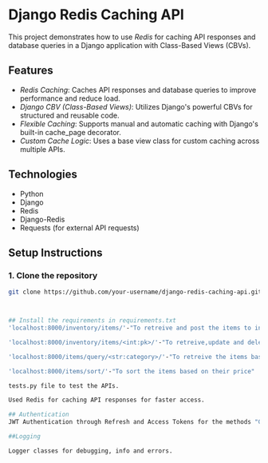 # Django Redis Caching API

This project demonstrates how to use *Redis* for caching API responses and database queries in a Django application with Class-Based Views (CBVs).

## Features

- *Redis Caching*: Caches API responses and database queries to improve performance and reduce load.
- *Django CBV (Class-Based Views)*: Utilizes Django's powerful CBVs for structured and reusable code.
- *Flexible Caching*: Supports manual and automatic caching with Django's built-in cache_page decorator.
- *Custom Cache Logic*: Uses a base view class for custom caching across multiple APIs.
## Technologies

- Python 
- Django 
- Redis
- Django-Redis
- Requests (for external API requests)

## Setup Instructions

### 1. Clone the repository

```bash
git clone https://github.com/your-username/django-redis-caching-api.git



## Install the requirements in requirements.txt
'localhost:8000/inventory/items/'-"To retreive and post the items to inventory"

'localhost:8000/inventory/items/<int:pk>/'-"To retreive,update and delete the items to inventory for the particular item"

'localhost:8000/items/query/<str:category>/'-"To retreive the items based category we requested"

'localhost:8000/items/sort/'-"To sort the items based on their price"

tests.py file to test the APIs.

Used Redis for caching API responses for faster access.

## Authentication
JWT Authentication through Refresh and Access Tokens for the methods "GET,POST,DELETE"  by using "[IS AUTHENTICATED]" permission classes

##Logging

Logger classes for debugging, info and errors.